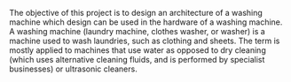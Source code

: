The objective of this project is to design an architecture of a washing machine which design can be used in the hardware of a washing machine. A washing machine (laundry machine, clothes washer, or washer) is a machine used to wash laundries, such as clothing and sheets. The term is mostly applied to machines that use water as opposed to dry cleaning (which uses alternative cleaning fluids, and is performed by specialist businesses) or ultrasonic cleaners.

